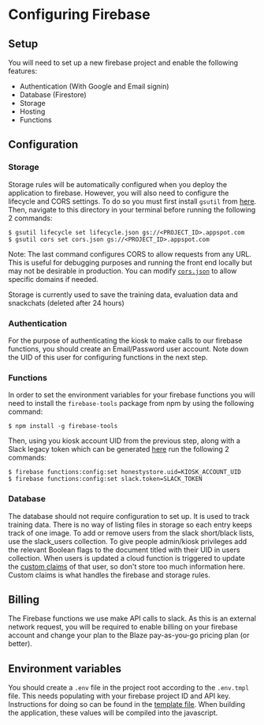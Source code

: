 # Configuring Firebase

## Setup

You will need to set up a new firebase project and enable the following features:

- Authentication (With Google and Email signin)
- Database (Firestore)
- Storage
- Hosting
- Functions

## Configuration

### Storage

Storage rules will be automatically configured when you deploy the application to firebase. However, you will also need to configure the lifecycle and CORS settings. To do so you must first install `gsutil` from [here](https://cloud.google.com/storage/docs/gsutil_install). Then, navigate to this directory in your terminal before running the following 2 commands:

```shell
$ gsutil lifecycle set lifecycle.json gs://<PROJECT_ID>.appspot.com
$ gsutil cors set cors.json gs://<PROJECT_ID>.appspot.com
```

Note: The last command configures CORS to allow requests from any URL. This is useful for debugging purposes and running the front end locally but may not be desirable in production. You can modify [`cors.json`](cors.json) to allow specific domains if needed.

Storage is currently used to save the training data, evaluation data and snackchats (deleted after 24 hours)

### Authentication

For the purpose of authenticating the kiosk to make calls to our firebase functions, you should create an Email/Password user account. Note down the UID of this user for configuring functions in the next step.

### Functions

In order to set the environment variables for your firebase functions you will need to install the `firebase-tools` package from npm by using the following command:

```shell
$ npm install -g firebase-tools
```

Then, using you kiosk account UID from the previous step, along with a Slack legacy token which can be generated [here](https://api.slack.com/custom-integrations/legacy-tokens#legacy-info) run the following 2 commands:

```shell
$ firebase functions:config:set honestystore.uid=KIOSK_ACCOUNT_UID
$ firebase functions:config:set slack.token=SLACK_TOKEN
```

### Database

The database should not require configuration to set up. It is used to track training data. There is no way of listing files in storage so each entry keeps track of one image. To add or remove users from the slack short/black lists, use the slack_users collection. To give people admin/kiosk privileges add the relevant Boolean flags to the document titled with their UID in users collection. When users is updated a cloud function is triggered to update the [custom claims](https://firebase.google.com/docs/auth/admin/create-custom-tokens) of that user, so don't store too much information here. Custom claims is what handles the firebase and storage rules.

## Billing

The Firebase functions we use make API calls to slack. As this is an external network request, you will be required to enable billing on your firebase account and change your plan to the Blaze pay-as-you-go pricing plan (or better).

## Environment variables

You should create a `.env` file in the project root according to the `.env.tmpl` file. This needs populating with your firebase project ID and API key. Instructions for doing so can be found in the [template file](../.env.tmpl). When building the application, these values will be compiled into the javascript.

